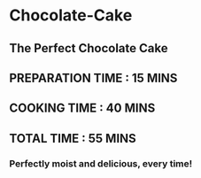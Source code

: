 # Chocolate-Cake
## The Perfect Chocolate Cake
## PREPARATION TIME : 15 MINS
## COOKING TIME : 40 MINS
## TOTAL TIME : 55 MINS
 
### Perfectly moist and delicious, every time!